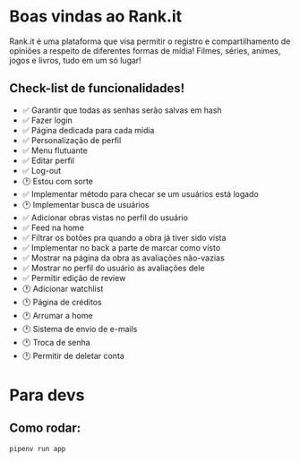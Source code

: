 # Boas vindas ao Rank.it

Rank.it é uma plataforma que visa permitir o registro e compartilhamento de opiniões a respeito de diferentes formas de mídia! Filmes, séries, animes, jogos e livros, tudo em um só lugar!


## Check-list de funcionalidades!

- ✅ Garantir que todas as senhas serão salvas em hash
- ✅ Fazer login
- ✅ Página dedicada para cada mídia
- ✅ Personalização de perfil
- ✅ Menu flutuante
- ✅ Editar perfil
- ✅ Log-out
- 🕐 Estou com sorte
- ✅ Implementar método para checar se um usuários está logado
- 🕐 Implementar busca de usuários
- ✅ Adicionar obras vistas no perfil do usuário
- ✅ Feed na home
- ✅ Filtrar os botões pra quando a obra já tiver sido vista
- ✅ Implementar no back a parte de marcar como visto
- ✅ Mostrar na página da obra as avaliações não-vazias
- ✅ Mostrar no perfil do usuário as avaliações dele
- ✅ Permitir edição de review
- 🕐 Adicionar watchlist
- 🕐 Página de créditos
- 🕐 Arrumar a home
- 🕐 Sistema de envio de e-mails
- 🕐 Troca de senha
- 🕐 Permitir de deletar conta



# Para devs

## Como rodar:

```shell
pipenv run app
```
